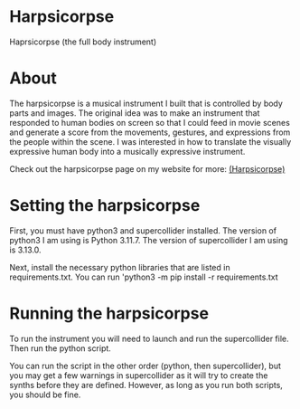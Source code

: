 # Harpsicorpse
Haprsicorpse (the full body instrument)

# About
The harpsicorpse is a musical instrument I built that is controlled by body parts and images. 
The original idea was to make an instrument that responded to human bodies on screen 
so that I could feed in movie scenes and generate a score from the movements, gestures, and expressions from the people within the scene. 
I was interested in how to translate the visually expressive human body into a musically expressive instrument.

Check out the harpsicorpse page on my website for more: [(Harpsicorpse)](https://alexhecksher.com/portfolio/harpsicorpse/)

# Setting the harpsicorpse
First, you must have python3 and supercollider installed. 
The version of python3 I am using is Python 3.11.7. The version of supercollider I am using is 3.13.0.

Next, install the necessary python libraries that are listed in requirements.txt.
You can run 'python3 -m pip install -r requirements.txt

# Running the harpsicorpse
To run the instrument you will need to launch and run the supercollider file. Then run the python script.

You can run the script in the other order (python, then supercollider), but you may get a few warnings in supercollider
as it will try to create the synths before they are defined. However, as long as you run both scripts, you should be fine.
